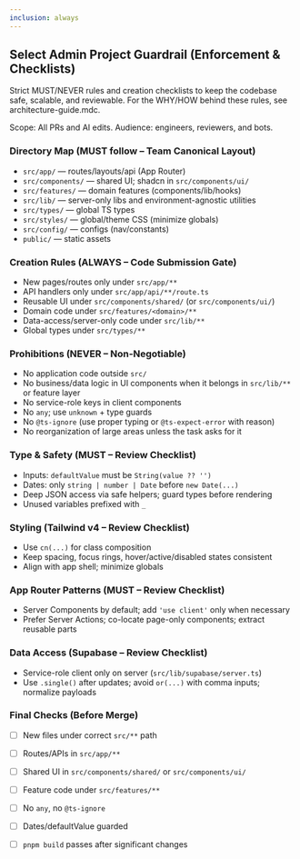 ```yaml
---
inclusion: always
---
```

## Select Admin Project Guardrail (Enforcement & Checklists)

Strict MUST/NEVER rules and creation checklists to keep the codebase safe, scalable, and reviewable. For the WHY/HOW behind these rules, see architecture-guide.mdc.

Scope: All PRs and AI edits. Audience: engineers, reviewers, and bots.

### Directory Map (MUST follow – Team Canonical Layout)
- `src/app/` — routes/layouts/api (App Router)
- `src/components/` — shared UI; shadcn in `src/components/ui/`
- `src/features/` — domain features (components/lib/hooks)
- `src/lib/` — server-only libs and environment-agnostic utilities
- `src/types/` — global TS types
- `src/styles/` — global/theme CSS (minimize globals)
- `src/config/` — configs (nav/constants)
- `public/` — static assets

### Creation Rules (ALWAYS – Code Submission Gate)
- New pages/routes only under `src/app/**`
- API handlers only under `src/app/api/**/route.ts`
- Reusable UI under `src/components/shared/` (or `src/components/ui/`)
- Domain code under `src/features/<domain>/**`
- Data-access/server-only code under `src/lib/**`
- Global types under `src/types/**`

### Prohibitions (NEVER – Non‑Negotiable)
- No application code outside `src/`
- No business/data logic in UI components when it belongs in `src/lib/**` or feature layer
- No service-role keys in client components
- No `any`; use `unknown` + type guards
- No `@ts-ignore` (use proper typing or `@ts-expect-error` with reason)
- No reorganization of large areas unless the task asks for it

### Type & Safety (MUST – Review Checklist)
- Inputs: `defaultValue` must be `String(value ?? '')`
- Dates: only `string | number | Date` before `new Date(...)`
- Deep JSON access via safe helpers; guard types before rendering
- Unused variables prefixed with `_`

### Styling (Tailwind v4 – Review Checklist)
- Use `cn(...)` for class composition
- Keep spacing, focus rings, hover/active/disabled states consistent
- Align with app shell; minimize globals

### App Router Patterns (MUST – Review Checklist)
- Server Components by default; add `'use client'` only when necessary
- Prefer Server Actions; co-locate page-only components; extract reusable parts

### Data Access (Supabase – Review Checklist)
- Service-role client only on server (`src/lib/supabase/server.ts`)
- Use `.single()` after updates; avoid `or(...)` with comma inputs; normalize payloads

### Final Checks (Before Merge)
 - [ ] New files under correct `src/**` path
- [ ] Routes/APIs in `src/app/**`
- [ ] Shared UI in `src/components/shared/` or `src/components/ui/`
- [ ] Feature code under `src/features/**`
- [ ] No `any`, no `@ts-ignore`
- [ ] Dates/defaultValue guarded
- [ ] `pnpm build` passes after significant changes

